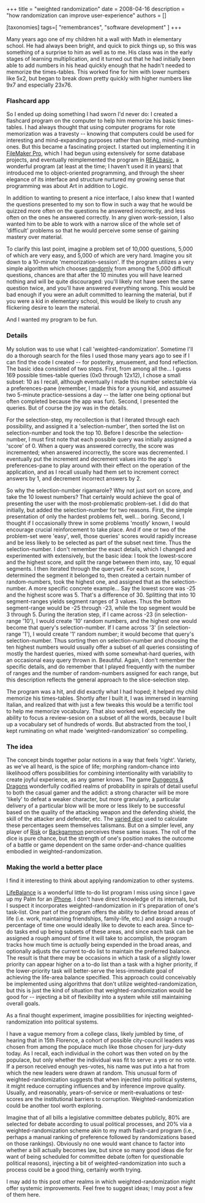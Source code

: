 +++
title = "weighted randomization"
date = 2008-04-16
description = "how randomization can improve user-experience"
authors = []

[taxonomies]
tags=[ "remembrances", "software development" ]
+++


Many years ago one of my children hit a wall with Math in elementary school. He had always been bright, and quick to pick things up, so this was something of a surprise to him as well as to me. His class was in the early stages of learning multiplication, and it turned out that he had initially been able to add numbers in his head quickly enough that he hadn't needed to memorize the times-tables. This worked fine for him with lower numbers like 5x2, but began to break down pretty quickly with higher numbers like 9x7 and especially 23x76.

### Flashcard app

So I ended up doing something I had sworn I'd never do: I created a flashcard program on the computer to help him memorize his basic times-tables. I had always thought that using computer programs for rote memorization was a travesty -- knowing that computers could be used for interesting and mind-expanding purposes rather than boring, mind-numbing ones. But this became a fascinating project. I started out implementing it in [FileMaker Pro](http://en.wikipedia.org/wiki/Filemaker_Pro), which I had begun using extensively for some database projects, and eventually reimplemented the program in [REALbasic](http://en.wikipedia.org/wiki/REALbasic), a wonderful program (at least at the time; I haven't used it in years) that introduced me to object-oriented programming, and through the sheer elegance of its interface and structure nurtured my growing sense that programming was about Art in addition to Logic.

In addition to wanting to present a nice interface, I also knew that I wanted the questions presented to my son to flow in such a way that he would be quizzed more often on the questions he answered incorrectly, and less often on the ones he answered correctly. In any given work-session, I also wanted him to be able to work with a narrow slice of the whole set of 'difficult' problems so that he would perceive some sense of gaining mastery over material.

To clarify this last point, imagine a problem set of 10,000 questions, 5,000 of which are very easy, and 5,000 of which are very hard. Imagine you sit down to a 10-minute 'memorization-session'. If the program utilizes a very simple algorithm which chooses [randomly](http://en.wikipedia.org/wiki/Randomness) from among the 5,000 difficult questions, chances are that after the 10 minutes you will have learned nothing and will be quite discouraged: you'll likely not have seen the same question twice, and you'll have answered everything wrong. This would be bad enough if you were an adult committed to learning the material, but if you were a kid in elementary school, this would be likely to crush any flickering desire to learn the material.

And I wanted my program to be fun.

### Details

My solution was to use what I call 'weighted-randomization'. Sometime I'll do a thorough search for the files I used those many years ago to see if I can find the code I created -- for posterity, amusement, and fond reflection. The basic idea consisted of two steps. First, from among all the... I guess 169 possible times-table queries (0x0 through 12x12), I chose a small subset: 10 as I recall, although eventually I made this number selectable via a preferences-pane (remember, I made this for a young kid, and assumed two 5-minute practice-sessions a day -- the latter one being optional but often completed because the app was fun). Second, I presented the queries. But of course the joy was in the details.

For the selection-step, my recollection is that I iterated through each possibility, and assigned it a 'selection-number', then sorted the list on selection-number and took the top 10. Before I describe the selection-number, I must first note that each possible query was initially assigned a 'score' of 0. When a query was answered correctly, the score was incremented; when answered incorrectly, the score was decremented. I eventually put the increment and decrement values into the app's preferences-pane to play around with their effect on the operation of the application, and as I recall usually had them set to increment correct answers by 1, and decrement incorrect answers by 2.

So why the selection-number rigamarole? Why not just sort on score, and take the 10 lowest numbers? That certainly would achieve the goal of presenting the user with the most-problematic problem-set. I did do that initially, but added the selection-number for two reasons. First, the simple presentation of only the hardest problems felt, well... boring. Second, I thought if I occasionally threw in some problems 'mostly' known, I would encourage crucial reinforcement to take place. And if one or two of the problem-set were 'easy', well, those queries' scores would rapidly increase and be less likely to be selected as part of the subset next time. Thus the selection-number. I don't remember the exact details, which I changed and experimented with extensively, but the basic idea: I took the lowest-score and the highest score, and split the range between them into, say, 10 equal segments. I then iterated through the queryset. For each score, I determined the segment it belonged to, then created a certain number of random-numbers, took the highest one, and assigned that as the selection-number. A more specific concrete example... Say the lowest score was -25 and the highest score was 5. That's a difference of 30. Splitting that into 10 segment-ranges yields segment ranges of 3 values. Thus the bottom segment-range would be -25 through -23, while the top segment would be 3 through 5. During the iteration step, if I came across -23 (in selection-range '10'), I would create '10' random numbers, and the highest one would become that query's selection-number. If I came across '3' (in selection-range '1'), I would create '1' random number; it would become that query's selection-number. Thus sorting then on selection-number and choosing the ten highest numbers would usually offer a subset of all queries consisting of mostly the hardest queries, mixed with some somewhat-hard queries, with an occasional easy query thrown in. Beautiful. Again, I don't remember the specific details, and do remember that I played frequently with the number of ranges and the number of random-numbers assigned for each range, but this description reflects the general approach to the slice-selection step.

The program was a hit, and did exactly what I had hoped; it helped my child memorize his times-tables. Shortly after I built it, I was immersed in learning Italian, and realized that with just a few tweaks this would be a terrific tool to help me memorize vocabulary. That also worked well, especially the ability to focus a review-sesion on a subset of all the words, because I built up a vocabulary set of hundreds of words. But abstracted from the tool, I kept ruminating on what made 'weighted-randomization' so compelling.

### The idea

The concept binds together polar notions in a way that feels 'right'. Variety, as we've all heard, is the spice of life; morphing random-chance into likelihood offers possibilities for combining intentionality with variability to create joyful experience, as any gamer knows. The game [Dungeons & Dragons](http://en.wikipedia.org/wiki/Dungeons_and_dragons) wonderfully codified realms of probability in spirals of detail useful to both the casual gamer and the addict: a strong character will be more 'likely' to defeat a weaker character, but more granularly, a particular delivery of a particular blow will be more or less likely to be successful based on the quality of the attacking weapon and the defending shield, the skill of the attacker and defender, etc. The [varied dice](http://en.wikipedia.org/wiki/Dice#Non-cubical_dice) used to calculate these percentages seem themselves talismans. But on a simpler level, any player of [Risk](http://en.wikipedia.org/wiki/Risk_%28game%29) or [Backgammon](http://en.wikipedia.org/wiki/Backgammon) perceives these same issues. The roll of the dice is pure chance, but the strength of one's position makes the outcome of a battle or game dependent on the same order-and-chance qualities embodied in weighted-randomization.

### Making the world a better place

I find it interesting to think about applying randomization to other systems. 

[LifeBalance](http://web.archive.org/web/20080830093825/http://www.llamagraphics.com/LB/index.php) is a wonderful little to-do list program I miss using since I gave up my Palm for an [iPhone](http://www.apple.com/iphone/). I don't have direct knowledge of its internals, but I suspect it incorporates weighted-randomization in it's preparation of one's task-list. One part of the program offers the ability to define broad areas of life (i.e. work, maintaining friendships, family-life, etc.) and assign a rough percentage of time one would ideally like to devote to each area. Since to-do tasks end up being subsets of these areas, and since each task can be assigned a rough amount of time it will take to accomplish, the program tracks how much time is *actually* being expended in the broad areas, and optionally adjusts the current to-do list to maintain the preferred balance. The result is that there may be occasions in which a task of a slightly lower priority can appear higher on a to-do list than a task with a higher priority, if the lower-priority task will better-serve the less-immediate goal of achieving the life-area balance specified. This approach could conceivably be implemented using algorithms that don't utilize weighted-randomization, but this is just the kind of situation that weighted-randomization would be good for -- injecting a bit of flexibility into a system while still maintaining overall goals.

As a final thought experiment, imagine possibilities for injecting weighted-randomization into political systems.

I have a vague memory from a college class, likely jumbled by time, of hearing that in 15th Florence, a cohort of possible city-council leaders was chosen from among the populace much like those chosen for jury-duty today. As I recall, each individual in the cohort was then voted on by the populace, but only whether the individual was fit to serve: a yes or no vote. If a person received enough yes-votes, his name was put into a hat from which the new leaders were drawn at random. This unusual form of weighted-randomization suggests that when injected into political systems, it might reduce corrupting influences and by inference improve quality. Usually, and reasonably, years-of-service or merit-evaluations or test-scores are the institutional barriers to corruption. Weighted-randomization could be another tool worth exploring.

Imagine that of all bills a legislative committee debates publicly, 80% are selected for debate according to usual political processes, and 20% via a weighted-randomization scheme akin to my math flash-card program (i.e., perhaps a manual ranking of preference followed by randomizations based on those rankings). Obviously no one would want chance to factor into whether a bill actually becomes law, but since so many good ideas die for want of being scheduled for committee debate (often for questionable political reasons), injecting a bit of weighted-randomization into such a process could be a good thing, certainly worth trying.

I may add to this post other realms in which weighted-randomization might offer systemic improvements. Feel free to suggest ideas; I may post a few of them here.

